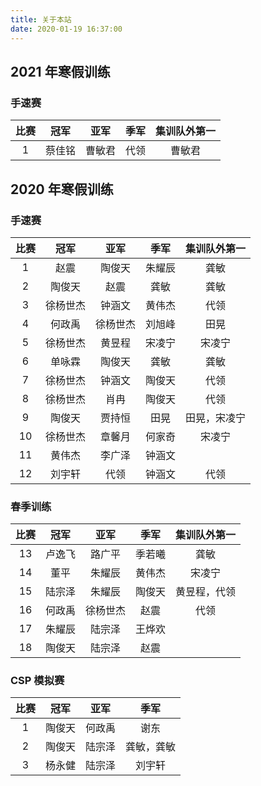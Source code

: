 ```yaml
---
title: 关于本站
date: 2020-01-19 16:37:00
---
```


## 2021 年寒假训练

### 手速赛

| 比赛 | 冠军 | 亚军 | 季军 | 集训队外第一 |
| :-: | :-: | :-: | :-: | :-: |
|  1  | 蔡佳铭 | 曹敏君 | 代领 | 曹敏君 |

## 2020 年寒假训练

### 手速赛

| 比赛 | 冠军 | 亚军 | 季军 | 集训队外第一 |
| :-: | :-: | :-: | :-: | :-: |
|  1  | 赵震 | 陶俊天 | 朱耀辰 | 龚敏 |
|  2  | 陶俊天 | 赵震 | 龚敏 | 龚敏 |
|  3  | 徐杨世杰 | 钟涵文 | 黄伟杰 | 代领 |
|  4  | 何政禹 | 徐杨世杰 | 刘旭峰 | 田晃 |
|  5  | 徐杨世杰 | 黄昱程 | 宋凌宁 | 宋凌宁 |
|  6  | 单咏霖 | 陶俊天 | 龚敏 | 龚敏 |
|  7  | 徐杨世杰 | 钟涵文 | 陶俊天 | 代领 |
|  8  | 徐杨世杰 | 肖冉 | 陶俊天 | 代领 |
|  9  | 陶俊天 | 贾持恒 | 田晃 | 田晃，宋凌宁 |
|  10 | 徐杨世杰 | 章馨月 | 何家奇 | 宋凌宁 |
|  11 | 黄伟杰 | 李广泽 | 钟涵文 |  |
|  12 | 刘宇轩 | 代领 | 钟涵文 | 代领 |

### 春季训练

| 比赛 | 冠军 | 亚军 | 季军 | 集训队外第一 |
| :-: | :-: | :-: | :-: | :-: |
| 13  | 卢逸飞 | 路广平 | 季若曦 | 龚敏 |
| 14  | 董平 | 朱耀辰 | 黄伟杰 | 宋凌宁 |
| 15  | 陆宗泽 | 朱耀辰 | 陶俊天 | 黄昱程，代领 |
| 16  | 何政禹 | 徐杨世杰 | 赵震 | 代领 |
| 17  | 朱耀辰 | 陆宗泽 | 王烨欢 | |
| 18  | 陶俊天 | 陆宗泽 | 赵震 | |

### CSP 模拟赛

| 比赛 | 冠军 | 亚军 | 季军 |
| :-: | :-: | :-: | :-: |
|  1  | 陶俊天 | 何政禹 | 谢东 |
|  2  | 陶俊天 | 陆宗泽 | 龚敏，龚敏 |
|  3  | 杨永健 | 陆宗泽 | 刘宇轩 |
